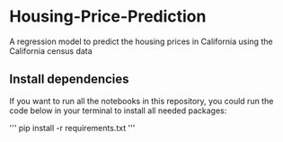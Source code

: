 # Housing-Price-Prediction
A regression model to predict the housing prices in California using the California census data


## Install dependencies
If you want to run all the notebooks in this repository, you could run the code below in your terminal to install all needed packages:

'''
pip install -r 
requirements.txt
'''
